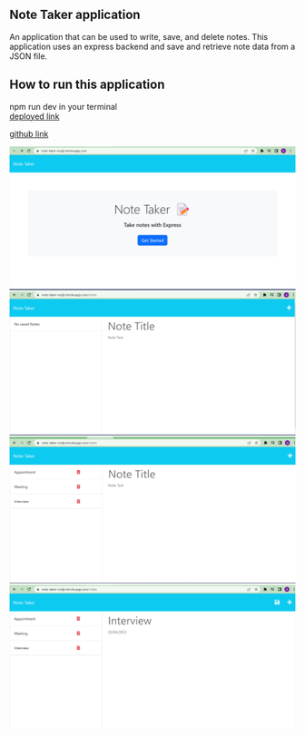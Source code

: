 ## Note Taker application

An application that can be used to write, save, and delete notes. This application uses an express backend and save and retrieve note data from a JSON file. <br>

## How to run this application

npm run dev in your terminal<br>
[deployed link](https://note-taker-nodjs.herokuapp.com/)<br>

[github link](https://github.com/Karbuuno/note-taker-app)

![alt first page image](/public/assets/images/image-1.png)
![alt first page image](/public/assets/images/image-2.png)
![alt first page image](/public/assets/images/image-3.png)
![alt first page image](/public/assets/images/image-4.png)
